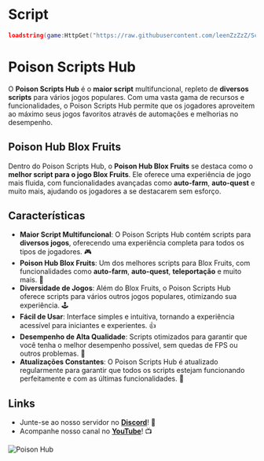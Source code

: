 # Script
```lua
loadstring(game:HttpGet("https://raw.githubusercontent.com/leenZzZzZ/ScriptHUB/main/Script%20Hub",true))();
```

# Poison Scripts Hub

O **Poison Scripts Hub** é o **maior script** multifuncional, repleto de **diversos scripts** para vários jogos populares. Com uma vasta gama de recursos e funcionalidades, o Poison Scripts Hub permite que os jogadores aproveitem ao máximo seus jogos favoritos através de automações e melhorias no desempenho.

## Poison Hub Blox Fruits

Dentro do Poison Scripts Hub, o **Poison Hub Blox Fruits** se destaca como o **melhor script para o jogo Blox Fruits**. Ele oferece uma experiência de jogo mais fluida, com funcionalidades avançadas como **auto-farm**, **auto-quest** e muito mais, ajudando os jogadores a se destacarem sem esforço.

## Características

- **Maior Script Multifuncional**: O Poison Scripts Hub contém scripts para **diversos jogos**, oferecendo uma experiência completa para todos os tipos de jogadores. 🎮
- **Poison Hub Blox Fruits**: Um dos melhores scripts para Blox Fruits, com funcionalidades como **auto-farm**, **auto-quest**, **teleportação** e muito mais. 🌟
- **Diversidade de Jogos**: Além do Blox Fruits, o Poison Scripts Hub oferece scripts para vários outros jogos populares, otimizando sua experiência. 🕹️
- **Fácil de Usar**: Interface simples e intuitiva, tornando a experiência acessível para iniciantes e experientes. 👍
- **Desempenho de Alta Qualidade**: Scripts otimizados para garantir que você tenha o melhor desempenho possível, sem quedas de FPS ou outros problemas. 🚀
- **Atualizações Constantes**: O Poison Scripts Hub é atualizado regularmente para garantir que todos os scripts estejam funcionando perfeitamente e com as últimas funcionalidades. 🔄

## Links

- Junte-se ao nosso servidor no **[Discord](https://discord.gg/dqXk74tZcx)**! 💬
- Acompanhe nosso canal no **[YouTube](https://youtube.com/@PoisonScripts)**! 📺

![Poison Hub](https://yt3.googleusercontent.com/JywRVz1yXtbvrdIfKu2O1sKYXZM60tnQ6D8xn7Un3OPS9cA_Rm4PXOHb-VFUJiFHlaKu3BCHFw=w1060-fcrop64=1,00005a57ffffa5a8-k-c0xffffffff-no-nd-rj)
